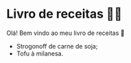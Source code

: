 # Livro de receitas :woman_cook:

Olá! Bem vindo ao meu livro de receitas :wave:

- Strogonoff de carne de soja;
- Tofu à milanesa.

